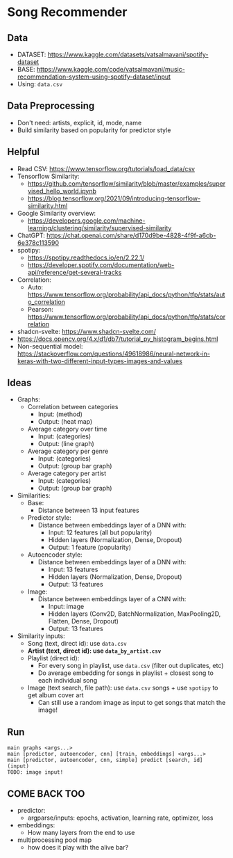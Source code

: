 # Song Recommender

## Data

- DATASET: https://www.kaggle.com/datasets/vatsalmavani/spotify-dataset
- BASE: https://www.kaggle.com/code/vatsalmavani/music-recommendation-system-using-spotify-dataset/input
- Using: `data.csv`

## Data Preprocessing

- Don't need: artists, explicit, id, mode, name
- Build similarity based on popularity for predictor style

## Helpful

- Read CSV: https://www.tensorflow.org/tutorials/load_data/csv
- Tensorflow Similarity:
	- https://github.com/tensorflow/similarity/blob/master/examples/supervised_hello_world.ipynb
	- https://blog.tensorflow.org/2021/09/introducing-tensorflow-similarity.html
- Google Similarity overview:
    - https://developers.google.com/machine-learning/clustering/similarity/supervised-similarity
- ChatGPT: https://chat.openai.com/share/d170d9be-4828-4f9f-a6cb-6e378c113590
- spotipy:
    - https://spotipy.readthedocs.io/en/2.22.1/
    - https://developer.spotify.com/documentation/web-api/reference/get-several-tracks
- Correlation: 
    - Auto: https://www.tensorflow.org/probability/api_docs/python/tfp/stats/auto_correlation
    - Pearson: https://www.tensorflow.org/probability/api_docs/python/tfp/stats/correlation
- shadcn-svelte: https://www.shadcn-svelte.com/
- https://docs.opencv.org/4.x/d1/db7/tutorial_py_histogram_begins.html
- Non-sequential model: https://stackoverflow.com/questions/49618986/neural-network-in-keras-with-two-different-input-types-images-and-values

## Ideas

- Graphs:
    - Correlation between categories
        - Input: (method)
        - Output: (heat map)
    - Average category over time
        - Input: (categories)
        - Output: (line graph)
    - Average category per genre
        - Input: (categories)
        - Output: (group bar graph)
    - Average category per artist
        - Input: (categories)
        - Output: (group bar graph)
- Similarities:
    - Base:
        - Distance between 13 input features
    - Predictor style:
        - Distance between embeddings layer of a DNN with:
            - Input: 12 features (all but popularity)
            - Hidden layers (Normalization, Dense, Dropout)
            - Output: 1 feature (popularity)
    - Autoencoder style:
        - Distance between embeddings layer of a DNN with:
            - Input: 13 features
            - Hidden layers (Normalization, Dense, Dropout)
            - Output: 13 features
    - Image:
        - Distance between embeddings layer of a CNN with:
            - Input: image
            - Hidden layers (Conv2D, BatchNormalization, MaxPooling2D, Flatten, Dense, Dropout)
            - Output: 13 features
- Similarity inputs:
    - Song (text, direct id): use `data.csv`
    - **Artist (text, direct id): use `data_by_artist.csv`**
    - Playlist (direct id):
        - For every song in playlist, use `data.csv` (filter out duplicates, etc)
        - Do average embedding for songs in playlist + closest song to each individual song
    - Image (text search, file path): use `data.csv` songs + use `spotipy` to get album cover art
        - Can still use a random image as input to get songs that match the image!

## Run

```
main graphs <args...>
main [predictor, autoencoder, cnn] [train, embeddings] <args...>
main [predictor, autoencoder, cnn, simple] predict [search, id] (input)
TODO: image input!
```

## COME BACK TOO

- predictor:
    - argparse/inputs: epochs, activation, learning rate, optimizer, loss
- embeddings:
    - How many layers from the end to use
- multiprocessing pool map
    - how does it play with the alive bar?